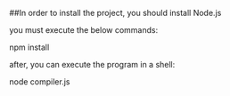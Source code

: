 ##In order to install the project, you should install Node.js

you must execute the below commands:

npm install

after, you can execute the program in a shell:

node compiler.js
